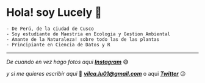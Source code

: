 
# Hola! soy Lucely :hamster:

    - De Perú, de la ciudad de Cusco 
    - Soy estudiante de Maestria en Ecologia y Gestion Ambiental 
    - Amante de la Naturaleza! sobre todo las de las plantas
    - Principiante en Ciencia de Datos y R 
___

  *De cuando en vez hago fotos aqui*  ***[Instagram](https://www.instagram.com/lucel.2488/?hl=es-la)*** :sweat_smile:
  
  *y si me quieres escribir aqui* :email:  ***vilca.lu01@gmail.com*** 
   o aqui ***[Twitter](https://twitter.com/Lucel_2488)*** :wink:
